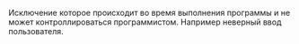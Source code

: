 Исключение которое происходит во время выполнения программы и не может контроллироваться программистом. Например неверный ввод пользователя.